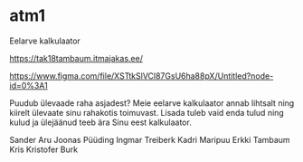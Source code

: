 # atm1
Eelarve kalkulaator

https://tak18tambaum.itmajakas.ee/

https://www.figma.com/file/XSTtkSlVCl87GsU6ha88pX/Untitled?node-id=0%3A1


Puudub ülevaade raha asjadest? Meie eelarve kalkulaator annab lihtsalt ning kiirelt ülevaate sinu rahakotis toimuvast. Lisada tuleb vaid enda tulud ning kulud ja ülejäänud teeb ära Sinu eest kalkulaator.

Sander Aru
Joonas Püüding
Ingmar Treiberk
Kadri Maripuu
Erkki Tambaum
Kris Kristofer Burk
